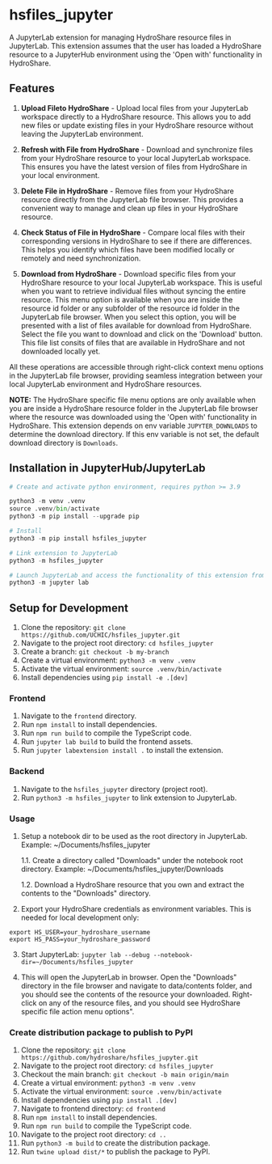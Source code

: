 # hsfiles_jupyter

A JupyterLab extension for managing HydroShare resource files in JupyterLab. This extension assumes that the user has loaded a HydroShare resource to a JupyterHub environment using the 'Open with' functionality in HydroShare.

## Features

1. **Upload Fileto HydroShare** - Upload local files from your JupyterLab workspace directly to a HydroShare resource. This allows you to add new files or update existing files in your HydroShare resource without leaving the JupyterLab environment.

2. **Refresh with File from HydroShare** - Download and synchronize files from your HydroShare resource to your local JupyterLab workspace. This ensures you have the latest version of files from HydroShare in your local environment.

3. **Delete File in HydroShare** - Remove files from your HydroShare resource directly from the JupyterLab file browser. This provides a convenient way to manage and clean up files in your HydroShare resource.

4. **Check Status of File in HydroShare** - Compare local files with their corresponding versions in HydroShare to see if there are differences. This helps you identify which files have been modified locally or remotely and need synchronization.

5. **Download from HydroShare** - Download specific files from your HydroShare resource to your local JupyterLab workspace. This is useful when you want to retrieve individual files without syncing the entire resource. This menu option is available when you are inside the resource id folder or any subfolder of the resource id folder in the JupyterLab file browser. When you select this option, you will be presented with a list of files available for download from HydroShare. Select the file you want to download and click on the 'Download' button. This file list consits of files that are available in HydroShare and not downloaded locally yet.

All these operations are accessible through right-click context menu options in the JupyterLab file browser, providing seamless integration between your local JupyterLab environment and HydroShare resources.

**NOTE:** The HydroShare specific file menu options are only available when you are inside a HydroShare resource folder in the JupyterLab file browser where the resource was downloaded using the 'Open with' functionality in HydroShare. This extension depends on env variable `JUPYTER_DOWNLOADS` to determine the download directory. If this env variable is not set, the default download directory is `Downloads`.

## Installation in JupyterHub/JupyterLab

```python
# Create and activate python environment, requires python >= 3.9

python3 -m venv .venv
source .venv/bin/activate
python3 -m pip install --upgrade pip

# Install
python3 -m pip install hsfiles_jupyter

# Link extension to JupyterLab
python3 -m hsfiles_jupyter

# Launch JupyterLab and access the functionality of this extension from the JupyterLab file browser menu!
python3 -m jupyter lab
```

## Setup for Development

1. Clone the repository: `git clone https://github.com/UCHIC/hsfiles_jupyter.git`
2. Navigate to the project root directory: `cd hsfiles_jupyter`
3. Create a branch: `git checkout -b my-branch`
4. Create a virtual environment: `python3 -m venv .venv`
5. Activate the virtual environment: `source .venv/bin/activate`
6. Install dependencies using `pip install -e .[dev]`

### Frontend

1. Navigate to the `frontend` directory.
2. Run `npm install` to install dependencies.
3. Run `npm run build` to compile the TypeScript code.
4. Run `jupyter lab build` to build the frontend assets.
5. Run `jupyter labextension install .` to install the extension.

### Backend

1. Navigate to the `hsfiles_jupyter` directory (project root).
2. Run `python3 -m hsfiles_jupyter` to link extension to JupyterLab.

### Usage

1. Setup a notebook dir to be used as the root directory in JupyterLab. Example: ~/Documents/hsfiles_jupyter

   1.1. Create a directory called "Downloads"  under the notebook root directory. Example: ~/Documents/hsfiles_jupyter/Downloads

   1.2. Download a HydroShare resource that you own and extract the contents to the "Downloads" directory.

2. Export your HydroShare credentials as environment variables. This is needed for local development only:

```shell
export HS_USER=your_hydroshare_username
export HS_PASS=your_hydroshare_password
```

3. Start JupyterLab: `jupyter lab --debug --notebook-dir=~/Documents/hsfiles_jupyter`

4. This will open the JupyterLab in browser. Open the "Downloads" directory in the file browser and navigate to data/contents folder, and you should see the contents of the resource your downloaded. Right-click on any of the resource files, and you should see HydroShare specific file action menu options".

### Create distribution package to publish to PyPI

1. Clone the repository: `git clone https://github.com/hydroshare/hsfiles_jupyter.git`
2. Navigate to the project root directory: `cd hsfiles_jupyter`
3. Checkout the main branch: `git checkout -b main origin/main`
4. Create a virtual environment: `python3 -m venv .venv`
5. Activate the virtual environment: `source .venv/bin/activate`
6. Install dependencies using `pip install .[dev]`
7. Navigate to frontend directory: `cd frontend`
8. Run `npm install` to install dependencies.
9. Run `npm run build` to compile the TypeScript code.
10. Navigate to the project root directory: `cd ..`
11. Run `python3 -m build` to create the distribution package.
12. Run `twine upload dist/*` to publish the package to PyPI.
